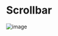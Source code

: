 # Scrollbar
![image](https://user-images.githubusercontent.com/62241807/193407796-c7e0aa34-3ac7-4979-a925-35de49a6716f.png)
